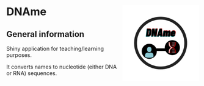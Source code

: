 # DNAme <img src="www/DNAme_logo.png" align="right" alt="" width="200" />

## General information

Shiny application for teaching/learning purposes.

It converts names to nucleotide (either DNA or RNA) sequences.
